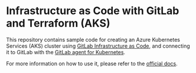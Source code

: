 # Infrastructure as Code with GitLab and Terraform (AKS)

This repository contains sample code for creating an Azure Kubernetes Services (AKS) cluster using [GitLab Infrastructure as Code](https://docs.gitlab.com/ee/user/infrastructure/), and connecting it to GitLab with the [GitLab agent for Kubernetes](https://docs.gitlab.com/ee/user/clusters/agent/).

For more information on how to use it, please refer to the [official docs](https://docs.gitlab.com/ee/user/infrastructure/clusters/connect/new_aks_cluster.html).
